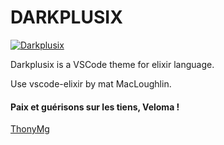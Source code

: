 # DARKPLUSIX
[![Darkplusix](https://raw.githubusercontent.com/thonymg/vscode-darkplusix/master/darkplusix.PNG)](https://github.com/thonymg/vscode-darkplusix)

Darkplusix is a VSCode theme for elixir language.

Use vscode-elixir by mat MacLoughlin.

#### Paix et guérisons sur les tiens, Veloma !
[ThonyMg](https://github.com/thonymg)
